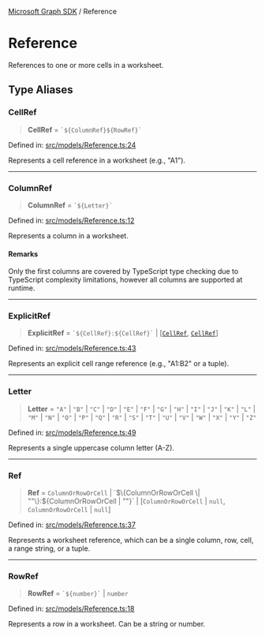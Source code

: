 [Microsoft Graph SDK](README.md) / Reference

# Reference

References to one or more cells in a worksheet.

## Type Aliases

### CellRef

> **CellRef** = `` `${ColumnRef}${RowRef}` ``

Defined in: [src/models/Reference.ts:24](https://github.com/Future-Secure-AI/sharepoint-workbook/blob/main/src/models/Reference.ts#L24)

Represents a cell reference in a worksheet (e.g., "A1").

***

### ColumnRef

> **ColumnRef** = `` `${Letter}` ``

Defined in: [src/models/Reference.ts:12](https://github.com/Future-Secure-AI/sharepoint-workbook/blob/main/src/models/Reference.ts#L12)

Represents a column in a worksheet.

#### Remarks

Only the first columns are covered by TypeScript type checking due to TypeScript complexity limitations, however all columns are supported at runtime.

***

### ExplicitRef

> **ExplicitRef** = `` `${CellRef}:${CellRef}` `` \| \[[`CellRef`](#cellref), [`CellRef`](#cellref)\]

Defined in: [src/models/Reference.ts:43](https://github.com/Future-Secure-AI/sharepoint-workbook/blob/main/src/models/Reference.ts#L43)

Represents an explicit cell range reference (e.g., "A1:B2" or a tuple).

***

### Letter

> **Letter** = `"A"` \| `"B"` \| `"C"` \| `"D"` \| `"E"` \| `"F"` \| `"G"` \| `"H"` \| `"I"` \| `"J"` \| `"K"` \| `"L"` \| `"M"` \| `"N"` \| `"O"` \| `"P"` \| `"Q"` \| `"R"` \| `"S"` \| `"T"` \| `"U"` \| `"V"` \| `"W"` \| `"X"` \| `"Y"` \| `"Z"`

Defined in: [src/models/Reference.ts:49](https://github.com/Future-Secure-AI/sharepoint-workbook/blob/main/src/models/Reference.ts#L49)

Represents a single uppercase column letter (A-Z).

***

### Ref

> **Ref** = `ColumnOrRowOrCell` \| \`$\{ColumnOrRowOrCell \| ""\}:$\{ColumnOrRowOrCell \| ""\}\` \| \[`ColumnOrRowOrCell` \| `null`, `ColumnOrRowOrCell` \| `null`\]

Defined in: [src/models/Reference.ts:37](https://github.com/Future-Secure-AI/sharepoint-workbook/blob/main/src/models/Reference.ts#L37)

Represents a worksheet reference, which can be a single column, row, cell, a range string, or a tuple.

***

### RowRef

> **RowRef** = `` `${number}` `` \| `number`

Defined in: [src/models/Reference.ts:18](https://github.com/Future-Secure-AI/sharepoint-workbook/blob/main/src/models/Reference.ts#L18)

Represents a row in a worksheet. Can be a string or number.
